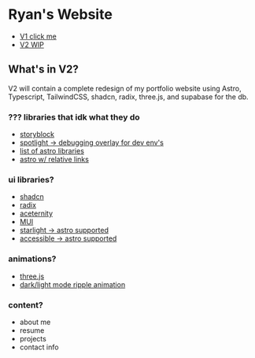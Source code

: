 # Ryan's Website
- [V1 click me](https://ryantren.github.io/portfolio-website/)
- [V2 WIP](http://workinprogress.com/)

## What's in V2?
V2 will contain a complete redesign of my portfolio website using Astro, Typescript, TailwindCSS, shadcn, radix, three.js, and supabase for the db.

### ??? libraries that idk what they do
* [storyblock](https://github.com/storyblok/storyblok-astro)
* [spotlight -> debugging overlay for dev env's](https://github.com/getsentry/spotlight)
* [list of astro libraries](https://events-3bg.pages.dev/components/)
* [astro w/ relative links](https://github.com/ixkaito/astro-relative-links#readme)


### ui libraries?
* [shadcn](https://ui.shadcn.com/docs/installation/astro)
* [radix](https://www.radix-ui.com/)
* [aceternity](https://ui.aceternity.com/components)
* [MUI](https://mui.com/material-ui/)
* [starlight -> astro supported](https://starlight.astro.build/)
* [accessible -> astro supported](https://accessible-astro.netlify.app/accessible-components/)


### animations?
* [three.js](https://threejs.org/)
* [dark/light mode ripple animation](https://github.com/ocavue/astro-theme-toggle#readme)



### content?
* about me
* resume
* projects
* contact info

